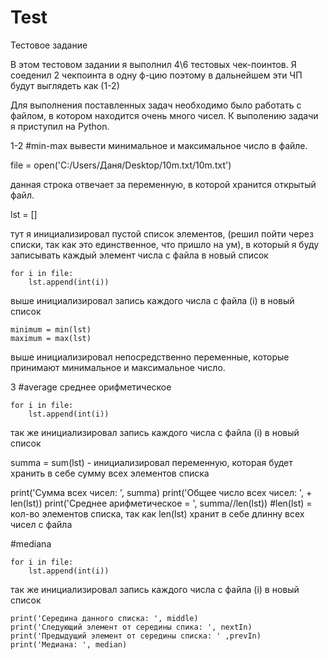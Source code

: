 # Test
Тестовое задание 

В этом тестовом задании я выполнил 4\6 тестовых чек-поинтов.
Я соеденил 2 чекпоинта в одну ф-цию поэтому в дальнейшем эти ЧП будут выглядеть как (1-2)

Для выполнения поставленных задач необходимо было работать с файлом, в котором находится очень много чисел. К выполению задачи я приступил на Python.

1-2 #min-max вывести минимальное и максимальное число в файле.

file = open('C:/Users/Даня/Desktop/10m.txt/10m.txt') 

данная строка отвечает за переменную, в которой хранится открытый файл.

lst = []


тут я инициализировал пустой список элементов, (решил пойти через списки, так как это единственное, что пришло на ум), в который я буду записывать каждый
элемент числа с файла в новый список 

    for i in file:
        lst.append(int(i))
       
выше инициализировал запись каждого числа с файла (i) в новый список

    minimum = min(lst)
    maximum = max(lst)


выше инициализировал непосредственно переменные, которые принимают минимальное и максимальное число.

3 #average среднее орифметическое

    for i in file:
        lst.append(int(i))
       
так же инициализировал запись каждого числа с файла (i) в новый список

summa = sum(lst) - инициализировал переменную, которая будет хранить в себе сумму всех элементов списка

print('Сумма всех чисел: ', summa)
print('Общее число всех чисел: ', + len(lst)) 
print('Среднее арифметическое  = ', summa//len(lst))
#len(lst) = кол-во элементов списка, так как len(lst) хранит в себе длинну всех чисел с файла

#mediana

    for i in file:
        lst.append(int(i))
        
так же инициализировал запись каждого числа с файла (i) в новый список

    print('Середина данного списка: ', middle)
    print('Следующий элемент от середины спика: ', nextIn)
    print('Предыдущий элемент от середины списка: ' ,prevIn)
    print('Медиана: ', median)
